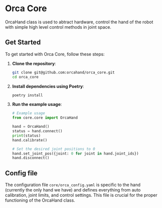 # Orca Core

OrcaHand class is used to abtract hardware, control the hand of the robot with simple high level control methods in joint space. 

## Get Started

To get started with Orca Core, follow these steps:

1. **Clone the repository**:

    ```sh
    git clone git@github.com:orcahand/orca_core.git
    cd orca_core
    ```

2. **Install dependencies using Poetry**:

    ```sh
    poetry install
    ```

3. **Run the example usage**:

    ```python
    # Example usage
    from core.core import OrcaHand

    hand = OrcaHand()
    status = hand.connect()
    print(status)
    hand.calibrate()

    # Set the desired joint positions to 0
    hand.set_joint_pos({joint: 0 for joint in hand.joint_ids})
    hand.disconnect()
    ```

## Config file

The configuration file `core/orca_config.yaml` is specific to the hand (currently the only hand we have) and defines everything from auto calibration, joint limits, and control settings. This file is crucial for the proper functioning of the OrcaHand class.

